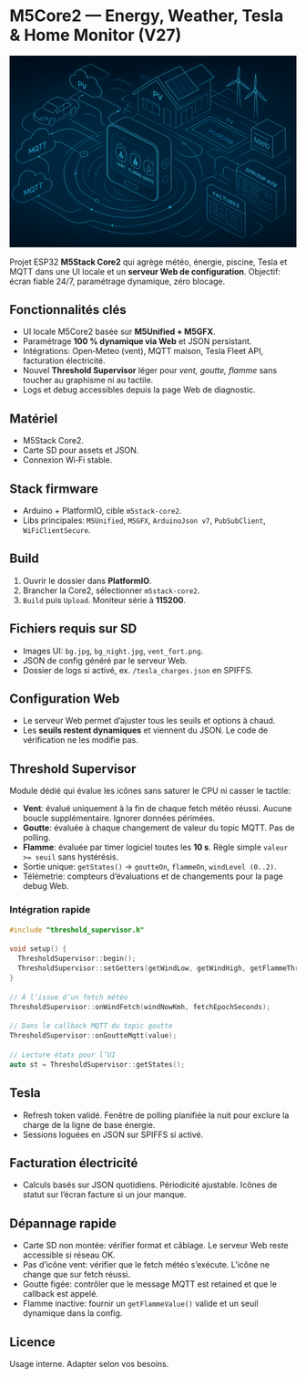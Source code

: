# M5Core2 — Energy, Weather, Tesla & Home Monitor (V27)

![Architecture](assets/architecture_v27.png)

Projet ESP32 **M5Stack Core2** qui agrège météo, énergie, piscine, Tesla et MQTT dans une UI locale et un **serveur Web de configuration**.
Objectif: écran fiable 24/7, paramétrage dynamique, zéro blocage.

## Fonctionnalités clés
- UI locale M5Core2 basée sur **M5Unified + M5GFX**.
- Paramétrage **100 % dynamique via Web** et JSON persistant.
- Intégrations: Open‑Meteo (vent), MQTT maison, Tesla Fleet API, facturation électricité.
- Nouvel **Threshold Supervisor** léger pour *vent, goutte, flamme* sans toucher au graphisme ni au tactile.
- Logs et debug accessibles depuis la page Web de diagnostic.

## Matériel
- M5Stack Core2.
- Carte SD pour assets et JSON.
- Connexion Wi‑Fi stable.

## Stack firmware
- Arduino + PlatformIO, cible `m5stack-core2`.
- Libs principales: `M5Unified`, `M5GFX`, `ArduinoJson v7`, `PubSubClient`, `WiFiClientSecure`.

## Build
1. Ouvrir le dossier dans **PlatformIO**.
2. Brancher la Core2, sélectionner `m5stack-core2`.
3. `Build` puis `Upload`. Moniteur série à **115200**.

## Fichiers requis sur SD
- Images UI: `bg.jpg`, `bg_night.jpg`, `vent_fort.png`.
- JSON de config généré par le serveur Web.
- Dossier de logs si activé, ex. `/tesla_charges.json` en SPIFFS.

## Configuration Web
- Le serveur Web permet d’ajuster tous les seuils et options à chaud.
- Les **seuils restent dynamiques** et viennent du JSON. Le code de vérification ne les modifie pas.

## Threshold Supervisor
Module dédié qui évalue les icônes sans saturer le CPU ni casser le tactile:
- **Vent**: évalué uniquement à la fin de chaque fetch météo réussi. Aucune boucle supplémentaire. Ignorer données périmées.
- **Goutte**: évaluée à chaque changement de valeur du topic MQTT. Pas de polling.
- **Flamme**: évaluée par timer logiciel toutes les **10 s**. Règle simple `valeur >= seuil` sans hystérésis.
- Sortie unique: `getStates()` → `goutteOn`, `flammeOn`, `windLevel (0..2)`.
- Télémetrie: compteurs d’évaluations et de changements pour la page debug Web.

### Intégration rapide
```cpp
#include "threshold_supervisor.h"

void setup() {
  ThresholdSupervisor::begin();
  ThresholdSupervisor::setGetters(getWindLow, getWindHigh, getFlammeThr, getNowEpoch, getFlammeValue);
}

// À l’issue d’un fetch météo
ThresholdSupervisor::onWindFetch(windNowKmh, fetchEpochSeconds);

// Dans le callback MQTT du topic goutte
ThresholdSupervisor::onGoutteMqtt(value);

// Lecture états pour l’UI
auto st = ThresholdSupervisor::getStates();
```

## Tesla
- Refresh token validé. Fenêtre de polling planifiée la nuit pour exclure la charge de la ligne de base énergie.
- Sessions loguées en JSON sur SPIFFS si activé.

## Facturation électricité
- Calculs basés sur JSON quotidiens. Périodicité ajustable. Icônes de statut sur l’écran facture si un jour manque.

## Dépannage rapide
- Carte SD non montée: vérifier format et câblage. Le serveur Web reste accessible si réseau OK.
- Pas d’icône vent: vérifier que le fetch météo s’exécute. L’icône ne change que sur fetch réussi.
- Goutte figée: contrôler que le message MQTT est retained et que le callback est appelé.
- Flamme inactive: fournir un `getFlammeValue()` valide et un seuil dynamique dans la config.

## Licence
Usage interne. Adapter selon vos besoins.
